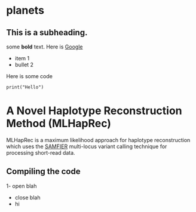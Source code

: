 # planets

## This is a subheading.

some **bold** text. Here is [Google](http://google.com)

- item 1
- bullet 2

Here is some code

`print("Hello")`

# A Novel Haplotype Reconstruction Method (MLHapRec)
MLHapRec is a maximum likelihood approach for haplotype reconstruction which uses the [SAMFIER](https://github.com/cjri/samfire/blob/master/README.md) multi-locus variant calling technique for processing short-read data.

## Compiling the code

1- open blah
- close blah 
- hi  

